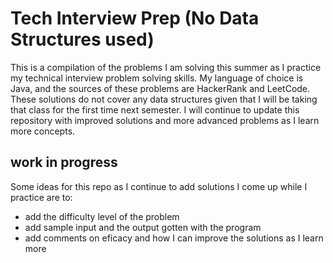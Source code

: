 # Tech Interview Prep (No Data Structures used)
This is a compilation of the problems I am solving this summer as I practice my technical interview problem solving skills.
My language of choice is Java, and the sources of these problems are HackerRank and LeetCode. These solutions do not cover any data structures given that I will be taking that class for the first time next semester. I will continue to update this repository with improved solutions and more advanced problems as I learn more concepts. 

## work in progress
Some ideas for this repo as I continue to add solutions I come up while I practice are to:
<ul>
<li>add the difficulty level of the problem </li>
<li>add sample input and the output gotten with the program</li>
<li>add comments on eficacy and how I can improve the solutions as I learn more</li>
</ul>
    
    

